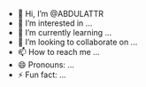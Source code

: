 - 👋 Hi, I’m @ABDULATTR
- 👀 I’m interested in ...
- 🌱 I’m currently learning ...
- 💞️ I’m looking to collaborate on ...
- 📫 How to reach me ...
- 😄 Pronouns: ...
- ⚡ Fun fact: ...

<!---
ABDULATTR/ABDULATTR is a ✨ special ✨ repository because its `README.md` (this file) appears on your GitHub profile.
You can click the Preview link to take a look at your changes.
--->
